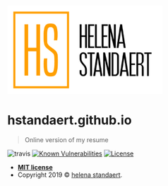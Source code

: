 <a href="http://fvcproductions.com"><img src="https://raw.githubusercontent.com/hstandaert/hstandaert.github.io/develop/assets/img/logo.png" height="200" title="FVCproductions" alt="FVCproductions"></a>

# hstandaert.github.io

> Online version of my resume

![travis](https://travis-ci.org/hstandaert/hstandaert.github.io.svg?branch=develop)
[![Known Vulnerabilities](https://snyk.io/test/github/hstandaert/hstandaert.github.io/badge.svg?targetFile=Gemfile.lock)](https://snyk.io/test/github/hstandaert/hstandaert.github.io?targetFile=Gemfile.lock)
[![License](http://img.shields.io/:license-mit-blue.svg)](http://badges.mit-license.org)

- **[MIT license](http://opensource.org/licenses/mit-license.php)**
- Copyright 2019 © <a href="https://hstandaert.github.io/" target="_blank">helena standaert</a>.
